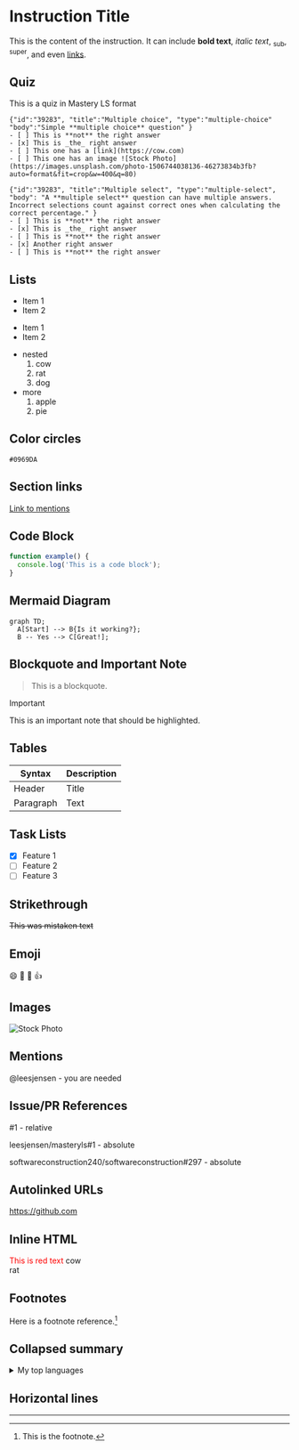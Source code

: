# Instruction Title

This is the content of the instruction. It can include **bold text**, _italic text_, <sub>sub</sub>, <sup>super</sup>, and even [links](https://example.com).

## Quiz

This is a quiz in Mastery LS format

```masteryls
{"id":"39283", "title":"Multiple choice", "type":"multiple-choice" "body":"Simple **multiple choice** question" }
- [ ] This is **not** the right answer
- [x] This is _the_ right answer
- [ ] This one has a [link](https://cow.com)
- [ ] This one has an image ![Stock Photo](https://images.unsplash.com/photo-1506744038136-46273834b3fb?auto=format&fit=crop&w=400&q=80)
```

```masteryls
{"id":"39283", "title":"Multiple select", "type":"multiple-select", "body": "A **multiple select** question can have multiple answers. Incorrect selections count against correct ones when calculating the correct percentage." }
- [ ] This is **not** the right answer
- [x] This is _the_ right answer
- [ ] This is **not** the right answer
- [x] Another right answer
- [ ] This is **not** the right answer
```

## Lists

- Item 1
- Item 2

* Item 1
* Item 2

- nested
  1. cow
  1. rat
  1. dog
- more
  1. apple
  1. pie

## Color circles

`#0969DA`

## Section links

[Link to mentions](#mentions)

## Code Block

```javascript
function example() {
  console.log('This is a code block');
}
```

## Mermaid Diagram

```mermaid
graph TD;
  A[Start] --> B{Is it working?};
  B -- Yes --> C[Great!];
```

## Blockquote and Important Note

> This is a blockquote.

> [!IMPORTANT]
>
> This is an important note that should be highlighted.

## Tables

| Syntax    | Description |
| --------- | ----------- |
| Header    | Title       |
| Paragraph | Text        |

## Task Lists

- [x] Feature 1
- [ ] Feature 2
- [ ] Feature 3

## Strikethrough

~~This was mistaken text~~

## Emoji

:smile: :rocket: :tada: :+1:

## Images

![Stock Photo](https://images.unsplash.com/photo-1506744038136-46273834b3fb?auto=format&fit=crop&w=800&q=80)

## Mentions

@leesjensen - you are needed

## Issue/PR References

#1 - relative

leesjensen/masteryls#1 - absolute

softwareconstruction240/softwareconstruction#297 - absolute

## Autolinked URLs

https://github.com

## Inline HTML

<span style="color: red;">This is red text</span>
cow</br>rat

## Footnotes

Here is a footnote reference.[^1]

[^1]: This is the footnote.

## Collapsed summary

<details>
<summary>My top languages</summary>

| Rank | Languages  |
| ---: | ---------- |
|    1 | JavaScript |
|    2 | Python     |
|    3 | SQL        |

</details>

## Horizontal lines

---
